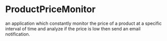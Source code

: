 # ProductPriceMonitor
an application which constantly monitor the price of a product at a specific interval of time and analyze if the price is low then send an email notification.
